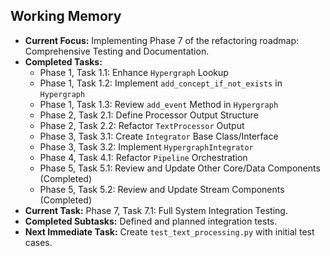 ## Working Memory

- **Current Focus:** Implementing Phase 7 of the refactoring roadmap: Comprehensive Testing and Documentation.
- **Completed Tasks:**
    - Phase 1, Task 1.1: Enhance `Hypergraph` Lookup
    - Phase 1, Task 1.2: Implement `add_concept_if_not_exists` in `Hypergraph`
    - Phase 1, Task 1.3: Review `add_event` Method in `Hypergraph`
    - Phase 2, Task 2.1: Define Processor Output Structure
    - Phase 2, Task 2.2: Refactor `TextProcessor` Output
    - Phase 3, Task 3.1: Create `Integrator` Base Class/Interface
    - Phase 3, Task 3.2: Implement `HypergraphIntegrator`
    - Phase 4, Task 4.1: Refactor `Pipeline` Orchestration
    - Phase 5, Task 5.1: Review and Update Other Core/Data Components (Completed)
    - Phase 5, Task 5.2: Review and Update Stream Components (Completed)
- **Current Task:** Phase 7, Task 7.1: Full System Integration Testing.
- **Completed Subtasks:** Defined and planned integration tests.
- **Next Immediate Task:** Create `test_text_processing.py` with initial test cases.
